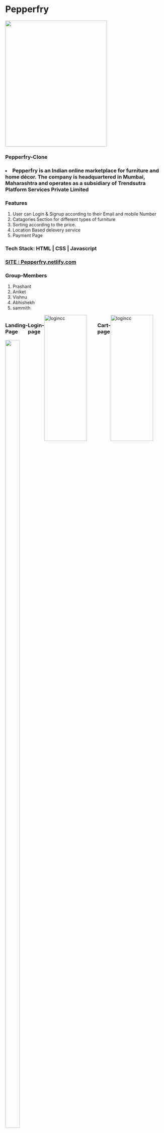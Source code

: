 # Pepperfry

   <div>
      <img src="https://savinghop.in/wp-content/uploads/2016/08/Pepperfry-Coupons.jpg" height="400px" width="80%">
   </div>
   <div>
   <h3>Pepperfry-Clone<h3/>
 <li>Pepperfry is an Indian online marketplace for furniture and home décor. The company is headquartered in Mumbai, Maharashtra and operates as a subsidiary of Trendsutra Platform Services Private Limited</li>
    </div>
 <div>
   <h3>Features</h3>
  <ol>
  <li>User can Login & Signup according to their Email and mobile Number</li>
  <li>Catagories Section for different types of furniture</li>
  <li>Sorting according to the price.</li>
   <li>Location Based delevery service</li>
   <li>Payment Page</li>
</ol>
 </div>
 <h3>Tech Stack: HTML | CSS | Javascript</h3>
 
  <div>
   

   <a href="https://heuristic-hypatia-f1ed68.netlify.app"><h3>SITE : Pepperfry.netlify.com</h3></a>
   <h3>Group-Members</h3>
  <ol>
 <li>Prashant</li>
  <li>Aniket</li>
  <li>Vishnu</li>
  <li>Abhishekh</li>
   <li>sammith</li>
</ol>
 </div>
 
 
 <div style="display: flex;" >
<div > 
  <h3>Landing-Page</h3>
 <img src="https://serving.photos.photobox.com/07322670faab6064a9b60c4e20a47d9a5e608644a4e0ce9a9104cc38ee000853cfdc4b36.jpg"height="2500px"  width="80%">
  </div>
  <h3>Login-page</h3>
<img src ="https://serving.photos.photobox.com/97523709c420cbcd15d09ce77d10b0d4e9f36dca565b0dcad4b06e4f5e6551334b0f8cae.jpg" alt="logincc" height ="400px" width="80%" border="0">
  <h3>Cart-page</h3>
  <img src ="https://serving.photos.photobox.com/96100284e127aece2a250abb20a57d4a662a1d5c67bf4173b6e30cb92377bb3d916ac0f0.jpg" alt="logincc" height ="400px" width="80%" border="0">
  
 <div>
